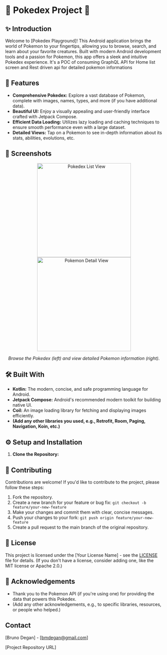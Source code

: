 # 🌟 Pokedex Project 🌟

<!-- Pokedex Playground Project for study purpose =D -->

## ✨ Introduction

Welcome to [Pokedex Playground]! This Android application brings the world of Pokemon to your
fingertips, allowing you to browse, search, and learn about your favorite creatures. Built with
modern Android development tools and a passion for Pokemon, this app offers a sleek and intuitive
Pokedex experience. It's a POC of consuming GraphQL API for Home list screen and Rest driven api for
detailed pokemon informations

## 🚀 Features

* **Comprehensive Pokedex:** Explore a vast database of Pokemon, complete with images, names, types,
  and more (if you have additional data).
* **Beautiful UI:**  Enjoy a visually appealing and user-friendly interface crafted with Jetpack
  Compose.
* **Efficient Data Loading:**  Utilizes lazy loading and caching techniques to ensure smooth
  performance even with a large dataset.
* **Detailed Views:**  Tap on a Pokemon to see in-depth information about its stats,
  abilities, evolutions, etc.

## 📸 Screenshots

<!--  Add your app screenshots here!  -->

<div align="center">
  <img src="screenshots/pokedex_list.png" alt="Pokedex List View" width="300"/>
  <img src="screenshots/pokemon_detail.png" alt="Pokemon Detail View" width="300"/>
  <!-- Add more screenshots as needed, adjust paths and sizes -->
  <p><i>Browse the Pokedex (left) and view detailed Pokemon information (right).</i></p>
</div>

## 🛠️ Built With

* **Kotlin:** The modern, concise, and safe programming language for Android.
* **Jetpack Compose:**  Android's recommended modern toolkit for building native UI.
* **Coil:**  An image loading library for fetching and displaying images efficiently.
* **(Add any other libraries you used, e.g., Retrofit, Room, Paging, Navigation, Koin, etc.)**

## ⚙️ Setup and Installation

1. **Clone the Repository:**

## 🤝 Contributing

Contributions are welcome!  If you'd like to contribute to the project, please follow these steps:

1. Fork the repository.
2. Create a new branch for your feature or bug fix:  `git checkout -b feature/your-new-feature`
3. Make your changes and commit them with clear, concise messages.
4. Push your changes to your fork:  `git push origin feature/your-new-feature`
5. Create a pull request to the main branch of the original repository.

## 📜 License

This project is licensed under the [Your License Name] - see the [LICENSE](LICENSE) file for
details.  (If you don't have a license, consider adding one, like the MIT license or Apache 2.0.)

## 🙏 Acknowledgements

* Thank you to the Pokemon API (if you're using one) for providing the data that powers this
  Pokedex.
* (Add any other acknowledgements, e.g., to specific libraries, resources, or people who helped.)

## Contact

[Bruno Degan] - [bmdegan@gmail.com]

[Project Repository URL]

